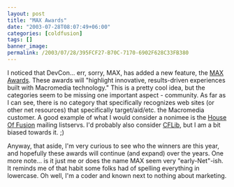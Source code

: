 ```yaml
---
layout: post
title: "MAX Awards"
date: "2003-07-28T08:07:49+06:00"
categories: [coldfusion]
tags: []
banner_image: 
permalink: /2003/07/28/395FCF27-B70C-7170-6902F628C33FB380
---
```


I noticed that DevCon... err, sorry, MAX, has added a new feature, the <a href="http://www.macromedia.com/macromedia/conference/max_awards/">MAX Awards</a>. These awards will "highlight innovative, results-driven experiences built with Macromedia technology." This is a pretty cool idea, but the categories seem to be missing one important aspect - community. As far as I can see, there is no category that specifically recognizes web sites (or other net resources) that specifically target/aid/etc. the Macromedia customer. A good example of what I would consider a nonimee is the <a href="http:/www.houseoffusion.com">House Of Fusion</a> mailing listservs. I'd probably also consider <a href="http:/www.cflib.org">CFLib</a>, but I am a bit biased towards it. ;)

Anyway, that aside, I'm very curious to see who the winners are this year, and hopefully these awards will continue (and expand) over the years. One more note... is it just me or does the name MAX seem very "early-Net"-ish. It reminds me of that habit some folks had of spelling everything in lowercase. Oh well, I'm a coder and known next to nothing about marketing.
